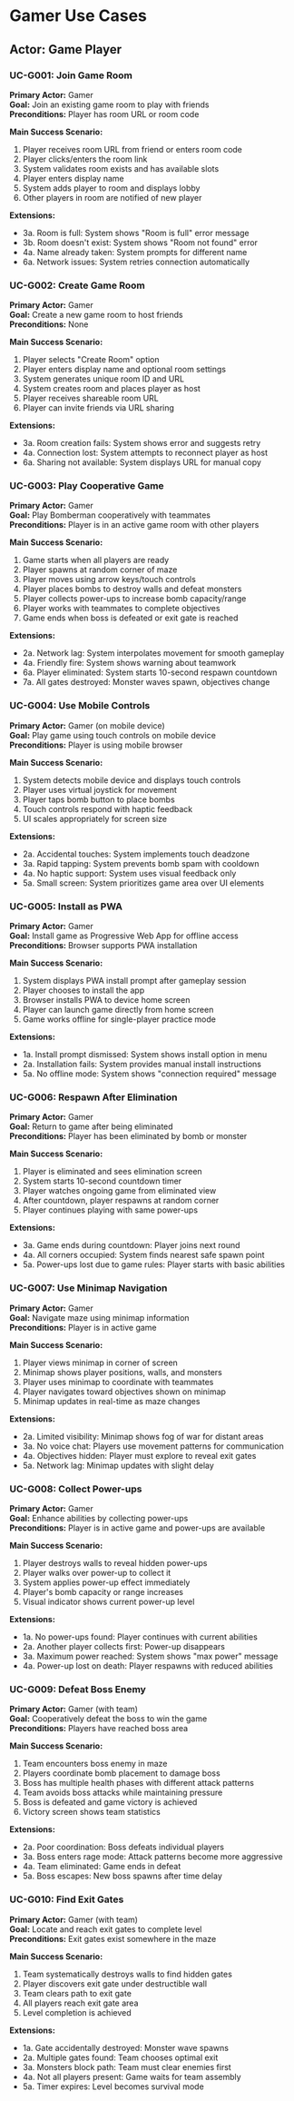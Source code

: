 # Gamer Use Cases

## Actor: Game Player

### UC-G001: Join Game Room
**Primary Actor:** Gamer  
**Goal:** Join an existing game room to play with friends  
**Preconditions:** Player has room URL or room code  

**Main Success Scenario:**
1. Player receives room URL from friend or enters room code
2. Player clicks/enters the room link
3. System validates room exists and has available slots
4. Player enters display name
5. System adds player to room and displays lobby
6. Other players in room are notified of new player

**Extensions:**
- 3a. Room is full: System shows "Room is full" error message
- 3b. Room doesn't exist: System shows "Room not found" error
- 4a. Name already taken: System prompts for different name
- 6a. Network issues: System retries connection automatically

### UC-G002: Create Game Room
**Primary Actor:** Gamer  
**Goal:** Create a new game room to host friends  
**Preconditions:** None  

**Main Success Scenario:**
1. Player selects "Create Room" option
2. Player enters display name and optional room settings
3. System generates unique room ID and URL
4. System creates room and places player as host
5. Player receives shareable room URL
6. Player can invite friends via URL sharing

**Extensions:**
- 3a. Room creation fails: System shows error and suggests retry
- 4a. Connection lost: System attempts to reconnect player as host
- 6a. Sharing not available: System displays URL for manual copy

### UC-G003: Play Cooperative Game
**Primary Actor:** Gamer  
**Goal:** Play Bomberman cooperatively with teammates  
**Preconditions:** Player is in an active game room with other players  

**Main Success Scenario:**
1. Game starts when all players are ready
2. Player spawns at random corner of maze
3. Player moves using arrow keys/touch controls
4. Player places bombs to destroy walls and defeat monsters
5. Player collects power-ups to increase bomb capacity/range
6. Player works with teammates to complete objectives
7. Game ends when boss is defeated or exit gate is reached

**Extensions:**
- 2a. Network lag: System interpolates movement for smooth gameplay
- 4a. Friendly fire: System shows warning about teamwork
- 6a. Player eliminated: System starts 10-second respawn countdown
- 7a. All gates destroyed: Monster waves spawn, objectives change

### UC-G004: Use Mobile Controls
**Primary Actor:** Gamer (on mobile device)  
**Goal:** Play game using touch controls on mobile device  
**Preconditions:** Player is using mobile browser  

**Main Success Scenario:**
1. System detects mobile device and displays touch controls
2. Player uses virtual joystick for movement
3. Player taps bomb button to place bombs
4. Touch controls respond with haptic feedback
5. UI scales appropriately for screen size

**Extensions:**
- 2a. Accidental touches: System implements touch deadzone
- 3a. Rapid tapping: System prevents bomb spam with cooldown
- 4a. No haptic support: System uses visual feedback only
- 5a. Small screen: System prioritizes game area over UI elements

### UC-G005: Install as PWA
**Primary Actor:** Gamer  
**Goal:** Install game as Progressive Web App for offline access  
**Preconditions:** Browser supports PWA installation  

**Main Success Scenario:**
1. System displays PWA install prompt after gameplay session
2. Player chooses to install the app
3. Browser installs PWA to device home screen
4. Player can launch game directly from home screen
5. Game works offline for single-player practice mode

**Extensions:**
- 1a. Install prompt dismissed: System shows install option in menu
- 2a. Installation fails: System provides manual install instructions
- 5a. No offline mode: System shows "connection required" message

### UC-G006: Respawn After Elimination
**Primary Actor:** Gamer  
**Goal:** Return to game after being eliminated  
**Preconditions:** Player has been eliminated by bomb or monster  

**Main Success Scenario:**
1. Player is eliminated and sees elimination screen
2. System starts 10-second countdown timer
3. Player watches ongoing game from eliminated view
4. After countdown, player respawns at random corner
5. Player continues playing with same power-ups

**Extensions:**
- 3a. Game ends during countdown: Player joins next round
- 4a. All corners occupied: System finds nearest safe spawn point
- 5a. Power-ups lost due to game rules: Player starts with basic abilities

### UC-G007: Use Minimap Navigation
**Primary Actor:** Gamer  
**Goal:** Navigate maze using minimap information  
**Preconditions:** Player is in active game  

**Main Success Scenario:**
1. Player views minimap in corner of screen
2. Minimap shows player positions, walls, and monsters
3. Player uses minimap to coordinate with teammates
4. Player navigates toward objectives shown on minimap
5. Minimap updates in real-time as maze changes

**Extensions:**
- 2a. Limited visibility: Minimap shows fog of war for distant areas
- 3a. No voice chat: Players use movement patterns for communication
- 4a. Objectives hidden: Player must explore to reveal exit gates
- 5a. Network lag: Minimap updates with slight delay

### UC-G008: Collect Power-ups
**Primary Actor:** Gamer  
**Goal:** Enhance abilities by collecting power-ups  
**Preconditions:** Player is in active game and power-ups are available  

**Main Success Scenario:**
1. Player destroys walls to reveal hidden power-ups
2. Player walks over power-up to collect it
3. System applies power-up effect immediately
4. Player's bomb capacity or range increases
5. Visual indicator shows current power-up level

**Extensions:**
- 1a. No power-ups found: Player continues with current abilities
- 2a. Another player collects first: Power-up disappears
- 3a. Maximum power reached: System shows "max power" message
- 4a. Power-up lost on death: Player respawns with reduced abilities

### UC-G009: Defeat Boss Enemy
**Primary Actor:** Gamer (with team)  
**Goal:** Cooperatively defeat the boss to win the game  
**Preconditions:** Players have reached boss area  

**Main Success Scenario:**
1. Team encounters boss enemy in maze
2. Players coordinate bomb placement to damage boss
3. Boss has multiple health phases with different attack patterns
4. Team avoids boss attacks while maintaining pressure
5. Boss is defeated and game victory is achieved
6. Victory screen shows team statistics

**Extensions:**
- 2a. Poor coordination: Boss defeats individual players
- 3a. Boss enters rage mode: Attack patterns become more aggressive
- 4a. Team eliminated: Game ends in defeat
- 5a. Boss escapes: New boss spawns after time delay

### UC-G010: Find Exit Gates
**Primary Actor:** Gamer (with team)  
**Goal:** Locate and reach exit gates to complete level  
**Preconditions:** Exit gates exist somewhere in the maze  

**Main Success Scenario:**
1. Team systematically destroys walls to find hidden gates
2. Player discovers exit gate under destructible wall
3. Team clears path to exit gate
4. All players reach exit gate area
5. Level completion is achieved

**Extensions:**
- 1a. Gate accidentally destroyed: Monster wave spawns
- 2a. Multiple gates found: Team chooses optimal exit
- 3a. Monsters block path: Team must clear enemies first
- 4a. Not all players present: Game waits for team assembly
- 5a. Timer expires: Level becomes survival mode